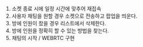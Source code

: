 1. 소켓 종료 시에 일정 시간에 맞추어 재접속
2. 사용자 채팅을 원할 경우 소켓으로 전송하고 팝업을 띄운다.
3. 방에 인원이 찼을 경우 리스트에서 삭제한다.
4. 방에 인원을 정확히 할 수 있는 방법을 찾는다.
5. 채팅의 시작 / WEBRTC 구현

